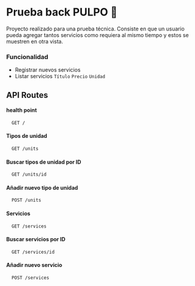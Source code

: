 # Prueba back PULPO 🐙

Proyecto realizado para una prueba técnica. Consiste en que un usuario pueda agregar tantos servicios como requiera al mismo tiempo y estos se muestren en otra vista.

### Funcionalidad

- Registrar nuevos servicios
- Listar servicios `Título` `Precio` `Unidad`

## API Routes

#### health point

```http
  GET /
```

#### Tipos de unidad

```http
  GET /units
```

#### Buscar tipos de unidad por ID

```http
  GET /units/id
```

#### Añadir nuevo tipo de unidad

```http
  POST /units
```

#### Servicios

```http
  GET /services
```

#### Buscar servicios por ID

```http
  GET /services/id
```

#### Añadir nuevo servicio

```http
  POST /services
```
